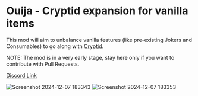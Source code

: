 # Ouija - Cryptid expansion for vanilla items
This mod will aim to unbalance vanilla features (like pre-existing Jokers and Consumables) to go along with [Cryptid](https://discord.com/channels/1116389027176787968/1219749193204371456).

NOTE: The mod is in a very early stage, stay here only if you want to contribute with Pull Requests.

[Discord Link](https://discord.com/channels/1116389027176787968/1315016378889011361)

![Screenshot 2024-12-07 183343](https://github.com/user-attachments/assets/f0ce3eea-9217-4206-88e8-c6de4c69f6cb)
![Screenshot 2024-12-07 183353](https://github.com/user-attachments/assets/4e7b2565-f96f-484d-b071-e7f580717ffe)
